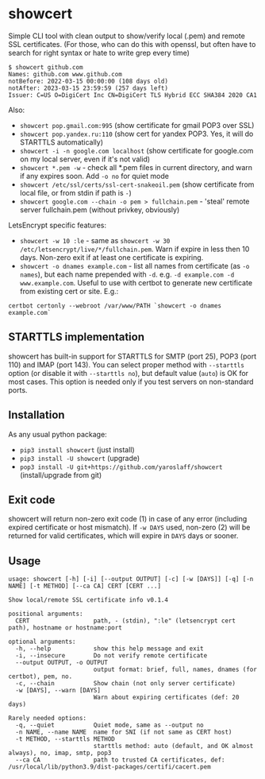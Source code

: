 # showcert
Simple CLI tool with clean output to show/verify local (.pem) and remote SSL certificates. (For those, who can do this with openssl, but often have to search for right syntax or hate to write grep every time)

~~~
$ showcert github.com
Names: github.com www.github.com
notBefore: 2022-03-15 00:00:00 (108 days old)
notAfter: 2023-03-15 23:59:59 (257 days left)
Issuer: C=US O=DigiCert Inc CN=DigiCert TLS Hybrid ECC SHA384 2020 CA1
~~~

Also:
- `showcert pop.gmail.com:995` (show certificate for gmail POP3 over SSL)
- `showcert pop.yandex.ru:110` (show cert for yandex POP3. Yes, it will do STARTTLS automatically)
- `showcert -i -n google.com localhost` (show certificate for google.com on my local server, even if it's not valid)
- `showcert *.pem -w` - check all *.pem files in current directory, and warn if any expires soon. Add `-o no` for quiet mode
- `showcert /etc/ssl/certs/ssl-cert-snakeoil.pem` (show certificate from local file, or from stdin if path is `-`)
- `showcert google.com --chain -o pem > fullchain.pem` - 'steal' remote server fullchain.pem (without privkey, obviously)

LetsEncrypt specific features:
- `showcert -w 10 :le` - same as `showcert -w 30 /etc/letsencrypt/live/*/fullchain.pem`. Warn if expire in less then 10 days. Non-zero exit if at least one certificate is expiring.
- `showcert -o dnames example.com` - list all names from certificate (as `-o names`), but each name prepended with `-d`. e.g. `-d example.com -d www.example.com`. Useful to use with certbot to generate new certificate from existing cert or site. E.g.:
~~~
certbot certonly --webroot /var/www/PATH `showcert -o dnames example.com`
~~~

## STARTTLS implementation
showcert has built-in support for STARTTLS for SMTP (port 25), POP3 (port 110) and IMAP (port 143). You can select proper method with `--starttls` option (or disable it with `--starttls no`), but default value (`auto`) is OK for most cases. This option is needed only if you test servers on non-standard ports.


## Installation
As any usual python package:
- `pip3 install showcert` (just install)
- `pip3 install -U showcert` (upgrade)
- `pop3 install -U git+https://github.com/yaroslaff/showcert` (install/upgrade from git)

## Exit code
showcert will return non-zero exit code (1) in case of any error (including expired certificate or host mismatch).
If `-w DAYS` used, non-zero (2) will be returned for valid certificates, which will expire in `DAYS` days or sooner.

## Usage

~~~shell
usage: showcert [-h] [-i] [--output OUTPUT] [-c] [-w [DAYS]] [-q] [-n NAME] [-t METHOD] [--ca CA] CERT [CERT ...]

Show local/remote SSL certificate info v0.1.4

positional arguments:
  CERT                  path, - (stdin), ":le" (letsencrypt cert path), hostname or hostname:port

optional arguments:
  -h, --help            show this help message and exit
  -i, --insecure        Do not verify remote certificate
  --output OUTPUT, -o OUTPUT
                        output format: brief, full, names, dnames (for certbot), pem, no.
  -c, --chain           Show chain (not only server certificate)
  -w [DAYS], --warn [DAYS]
                        Warn about expiring certificates (def: 20 days)

Rarely needed options:
  -q, --quiet           Quiet mode, same as --output no
  -n NAME, --name NAME  name for SNI (if not same as CERT host)
  -t METHOD, --starttls METHOD
                        starttls method: auto (default, and OK almost always), no, imap, smtp, pop3
  --ca CA               path to trusted CA certificates, def: /usr/local/lib/python3.9/dist-packages/certifi/cacert.pem
~~~
